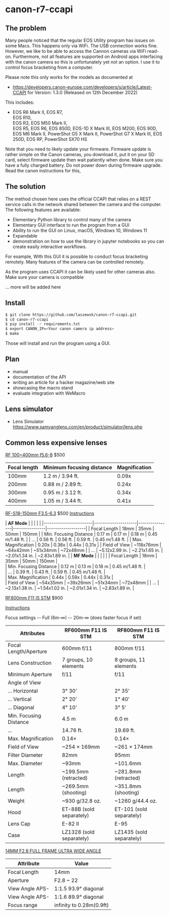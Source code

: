 # canon-r7-ccapi

## The problem

Many people noticed that the regular EOS Utility program has issues
on some Macs. This happens only via WiFi. The USB connection works fine.
However, we like to be able to access the Cannon cameras via WiFi read-on.
Furthermore, not all features are supported on Android apps interfacing with 
the canon camera so this is unfortunately yet not an option.
I use it to control focus bracketing from a computer.

Please note this only works for the models as documented at
* https://developers.canon-europe.com/developers/s/article/Latest-CCAPI
for Version: 1.3.0 (Released on 12th December 2022)

This includes:

* EOS R6 Mark II,
  EOS R7,	
  EOS R10,	
  EOS R3,
  EOS M50 Mark II,	
  EOS R5,
  EOS R6,
  EOS 850D,	
  EOS-1D X Mark III, 
  EOS M200,
  EOS 90D,
  EOS M6 Mark II,
  PowerShot G5 X Mark II,
  PowerShot G7 X Mark III,
  EOS 250D,
  EOS RP,
  PowerShot SX70 HS

Note that you need to likely update your firmware. Firmware update is rather simple on the Canon cameras, you download it, put it on your SD card, select firmware update then wait patiently when done. Make sure you have a fully charged battery. Do not power down during firmware upgrade. Read the canon instructions for this,

## The solution

The method chosen here uses the official CCAPI that relies on a REST service
calls in the network shared between the camera and the computer. The following
features are available:

* Elementary Python library to control many of the camera
* Elementary GUI interface to run the program from a GUI
* Ability to run the GUI on Linux, macOS, Windows 10, Windows 11
* Expandable
* demonstration on how to use the library in jupyter notebooks so you can create easily interactive workflows.

For example, With this GUI it is possible to conduct focus bracketing remotely. Many
features of the camera can be controlled remotely.

As the program uses CCAPI it can be likely used for other cameras also.
Make sure your camera is compatible

... more will be added here

## Install

```bash
$ git clone https://github.com/laszewsk/canon-r7-ccapi.git
$ cd canon-r7-ccapi
$ pip install -r requirements.txt
$ export CANON_IP=<Your canon camera ip address>
$ make
```

Those will install and run the program using a GUI.

## Plan

* manual
* documentation of the API
* writing an article for a hacker magazine/web site
* showcasing the macro stand
* evaluate integration with WeMacro

## Lens simulator

* Lens Simulator <https://www.samyanglens.com/en/product/simulator/lens.php>

## Common less expensive lenses

[RF 100=400mm f5.6-8](https://www.usa.canon.com/shop/p/rf100-400mm-f5-6-8-is-usm?color=Black&type=New)
$500

| Focal length      | Minimum focusing distance | Magnification
|-------------------|---------------------------|---------------|
| 100mm            | 1.2 m / 3.94 ft.          | 0.09x         |
| 200mm            | 0.88 m / 2.89 ft.         | 0.24x         |           
| 300mm            | 0.95 m / 3.12 ft.         | 0.34x         |          
| 400mm            | 1.05 m / 3.44 ft.         | 0.41x         |         

[RF-S18-150mm F3.5-6.3](https://www.usa.canon.com/shop/p/rf-s18-150mm-f3-5-6-3-is-stm?color=Black&type=New)
$500
[Instructions](https://sg.canon/en/support/0304424001?model=5564C)

| **AF
Mode**            |                     |                |                |                   |
|------------------------|---------------------|----------------|----------------|-------------------|
| Focal Length           | 18mm               | 35mm          | 50mm          | 150mm            |
| Min. Focusing Distance | 0.17 m              | 0.17 m         | 0.18 m         | 0.45 m/1.48 ft.   |
| ...                    | 0.56 ft.            | 0.56 ft.       | 0.59 ft.       | 0.45 m/1.48 ft.   |
| Max. Magnification     | 0.20x               | 0.36x          | 0.44x          | 0.31x             |
| Field of View          | ~118x76mm       | ~64x42mm   | ~51x34mm   | ~72x48mm       | 
| ...                    | ~5.12x2.99 in.   | ~2.21x1.65 in. | ~2.01x1.34 in. | ~2.83x1.89 in. | 
| **MF
Mode**            |                     |                |                |                   | 
| Focal Length           | 18mm               | 35mm          | 50mm          | 150mm            |                    
| Min. Focusing Distance | 0.12 m              | 0.13 m         | 0.18 m         | 0.45 m/1.48 ft.   |      
| ...                    | 0.39 ft.            | 0.43 ft.       | 0.59 ft.       | 0.45 m/1.48 ft.   |      
| Max. Magnification     | 0.44x               | 0.59x          | 0.44x          | 0.31x             |     
| Field of View          | ~54x35mm        | ~39x26mm      | ~51x34mm      | ~72x48mm       |
| ...                    | ~2.13x1.38 in.   | ~1.54x1.02 in. | ~2.01x1.34 in. | ~2.83x1.89 in. |

[RF800mm F11 IS STM](https://www.usa.canon.com/shop/p/rf800mm-f11-is-stm?color=Black&type=New)
$900

[Instructions](https://www.usa.canon.com/support/p/rf800mm-f11-is-stm#idReference%3Dmanuals)

Focus settings -- Full (6m-∞) -- 20m-∞ (does faster focus if set)

| Attributes             | RF600mm F11 IS STM       | RF800mm F11 IS STM       |
|------------------------|--------------------------|--------------------------|
| Focal Length/Aperture  | 600mm f/11               | 800mm f/11               |                        |                         |                          |
| Lens Construction      | 7 groups, 10 elements    | 8 groups, 11 elements    |                                 
| Minimum Aperture       | f/11                     | f/11                     |             
| Angle of View          |                          |                          |
| ... Horizontal         | 3° 30’                   | 2° 35’                   |     
| ... Vertical           | 2° 20’                   | 1° 40’                   |    
| ... Diagonal           | 4° 10’                   | 3° 5’                    |   
| Min. Focusing Distance | 4.5 m                    | 6.0 m                    |    
| ...                    | 14.76 ft.                | 19.69 ft.                |     
| Max. Magnification     | 0.14×                    | 0.14×                    |            
| Field of View          | ~254 × 169mm             | ~261 × 174mm             |                    
| Filter Diameter        | 82mm                     | 95mm                     |          
| Max. Diameter          | ~93mm                    | ~101.6mm                 |
| Length                 | ~199.5mm (retracted)     | ~281.8mm (retracted)     |
| Length                 | ~269.5mm (shooting)      | ~351.8mm (shooting)      |
| Weight                 | ~930 g/32.8 oz.          | ~1260 g/44.4 oz.         |
| Hood                   | ET-88B (sold separately) | ET-101 (sold separately) |
| Lens Cap               | E-82 II                  | E-95                     |
| Case                   | LZ1328 (sold separately) | LZ1435 (sold separately) |

[14MM F2.8 FULL FRAME ULTRA WIDE ANGLE](https://samyangus.com/collections/manual-focus/products/14mm-f2-8-full-frame-ultra-wide-angle)

| Attribute       | Value                    | 
|-----------------|--------------------------|
| Focal Length    | 14mm                     |
| Aperture        | F2.8 ~ 22                |
| View Angle APS- | 1:1.5 93.9° diagonal     |
| View Angle APS- | 1:1.6 89.9° diagonal     |
| Focus range     | infinity to 0.28m(0.9ft) |
